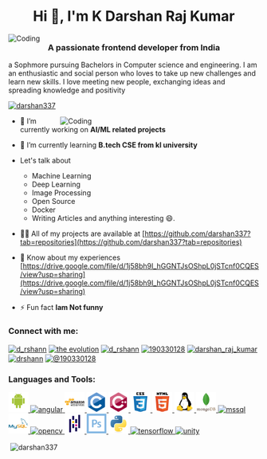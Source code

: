 
  

<h1 align="center">Hi 👋, I'm K Darshan Raj Kumar</h1>

<img align="right" alt="Coding" width="1000" src="https://dragonball.guru/wp-content/uploads/2021/01/goku-dragon-ball-guru.jpg">
     

<h3 align="center">A passionate frontend developer from India</h3>
 a Sophmore pursuing Bachelors in Computer science and engineering. I am an enthusiastic and social person who loves to take up new challenges and learn new skills. I love meeting new people, exchanging ideas and spreading knowledge and positivity 

<p align="left"> <a href="https://github.com/ryo-ma/github-profile-trophy"><img src="https://github-profile-trophy.vercel.app/?username=darshan337" alt="darshan337" /></a> </p>

<img align="right" alt="Coding" width="400" src="https://c.tenor.com/5gRzo5rvV48AAAAi/boraa.gif">

- 🔭 I’m currently working on **AI/ML related projects**

- 🌱 I’m currently learning **B.tech CSE from kl university**
- Let's talk about

   - Machine Learning
   - Deep Learning
   - Image Processing
    - Open Source
    - Docker
    - Writing Articles and anything interesting 😄.


- 👨‍💻 All of my projects are available at [https://github.com/darshan337?tab=repositories](https://github.com/darshan337?tab=repositories)

- 📄 Know about my experiences [https://drive.google.com/file/d/1j58bh9I_hGGNTJsOShpL0jSTcnf0CQES/view?usp=sharing](https://drive.google.com/file/d/1j58bh9I_hGGNTJsOShpL0jSTcnf0CQES/view?usp=sharing)

- ⚡ Fun fact **Iam Not funny**

<h3 align="left">Connect with me:</h3>
<p align="left">
<a href="https://instagram.com/d_rshann" target="blank"><img align="center" src="https://raw.githubusercontent.com/rahuldkjain/github-profile-readme-generator/master/src/images/icons/Social/instagram.svg" alt="d_rshann" height="30" width="40" /></a>
<a href="https://www.youtube.com/c/the evolution" target="blank"><img align="center" src="https://raw.githubusercontent.com/rahuldkjain/github-profile-readme-generator/master/src/images/icons/Social/youtube.svg" alt="the evolution" height="30" width="40" /></a>
<a href="https://www.codechef.com/users/d_rshann" target="blank"><img align="center" src="https://cdn.jsdelivr.net/npm/simple-icons@3.1.0/icons/codechef.svg" alt="d_rshann" height="30" width="40" /></a>
<a href="https://www.hackerrank.com/190330128" target="blank"><img align="center" src="https://raw.githubusercontent.com/rahuldkjain/github-profile-readme-generator/master/src/images/icons/Social/hackerrank.svg" alt="190330128" height="30" width="40" /></a>
<a href="https://codeforces.com/profile/darshan_raj_kumar" target="blank"><img align="center" src="https://raw.githubusercontent.com/rahuldkjain/github-profile-readme-generator/master/src/images/icons/Social/codeforces.svg" alt="darshan_raj_kumar" height="30" width="40" /></a>
<a href="https://www.leetcode.com/drshann" target="blank"><img align="center" src="https://raw.githubusercontent.com/rahuldkjain/github-profile-readme-generator/master/src/images/icons/Social/leet-code.svg" alt="drshann" height="30" width="40" /></a>
<a href="https://www.hackerearth.com/@190330128" target="blank"><img align="center" src="https://raw.githubusercontent.com/rahuldkjain/github-profile-readme-generator/master/src/images/icons/Social/hackerearth.svg" alt="@190330128" height="30" width="40" /></a>
</p>

<h3 align="left">Languages and Tools:</h3>
<p align="left"> <a href="https://developer.android.com" target="_blank" rel="noreferrer"> <img src="https://raw.githubusercontent.com/devicons/devicon/master/icons/android/android-original-wordmark.svg" alt="android" width="40" height="40"/> </a> <a href="https://angular.io" target="_blank" rel="noreferrer"> <img src="https://angular.io/assets/images/logos/angular/angular.svg" alt="angular" width="40" height="40"/> </a> <a href="https://aws.amazon.com" target="_blank" rel="noreferrer"> <img src="https://raw.githubusercontent.com/devicons/devicon/master/icons/amazonwebservices/amazonwebservices-original-wordmark.svg" alt="aws" width="40" height="40"/> </a> <a href="https://www.cprogramming.com/" target="_blank" rel="noreferrer"> <img src="https://raw.githubusercontent.com/devicons/devicon/master/icons/c/c-original.svg" alt="c" width="40" height="40"/> </a> <a href="https://www.w3schools.com/cpp/" target="_blank" rel="noreferrer"> <img src="https://raw.githubusercontent.com/devicons/devicon/master/icons/cplusplus/cplusplus-original.svg" alt="cplusplus" width="40" height="40"/> </a> <a href="https://www.w3schools.com/css/" target="_blank" rel="noreferrer"> <img src="https://raw.githubusercontent.com/devicons/devicon/master/icons/css3/css3-original-wordmark.svg" alt="css3" width="40" height="40"/> </a> <a href="https://www.w3.org/html/" target="_blank" rel="noreferrer"> <img src="https://raw.githubusercontent.com/devicons/devicon/master/icons/html5/html5-original-wordmark.svg" alt="html5" width="40" height="40"/> </a> <a href="https://www.linux.org/" target="_blank" rel="noreferrer"> <img src="https://raw.githubusercontent.com/devicons/devicon/master/icons/linux/linux-original.svg" alt="linux" width="40" height="40"/> </a> <a href="https://www.mongodb.com/" target="_blank" rel="noreferrer"> <img src="https://raw.githubusercontent.com/devicons/devicon/master/icons/mongodb/mongodb-original-wordmark.svg" alt="mongodb" width="40" height="40"/> </a> <a href="https://www.microsoft.com/en-us/sql-server" target="_blank" rel="noreferrer"> <img src="https://www.svgrepo.com/show/303229/microsoft-sql-server-logo.svg" alt="mssql" width="40" height="40"/> </a> <a href="https://www.mysql.com/" target="_blank" rel="noreferrer"> <img src="https://raw.githubusercontent.com/devicons/devicon/master/icons/mysql/mysql-original-wordmark.svg" alt="mysql" width="40" height="40"/> </a> <a href="https://opencv.org/" target="_blank" rel="noreferrer"> <img src="https://www.vectorlogo.zone/logos/opencv/opencv-icon.svg" alt="opencv" width="40" height="40"/> </a> <a href="https://pandas.pydata.org/" target="_blank" rel="noreferrer"> <img src="https://raw.githubusercontent.com/devicons/devicon/2ae2a900d2f041da66e950e4d48052658d850630/icons/pandas/pandas-original.svg" alt="pandas" width="40" height="40"/> </a> <a href="https://www.photoshop.com/en" target="_blank" rel="noreferrer"> <img src="https://raw.githubusercontent.com/devicons/devicon/master/icons/photoshop/photoshop-line.svg" alt="photoshop" width="40" height="40"/> </a> <a href="https://www.python.org" target="_blank" rel="noreferrer"> <img src="https://raw.githubusercontent.com/devicons/devicon/master/icons/python/python-original.svg" alt="python" width="40" height="40"/> </a> <a href="https://www.tensorflow.org" target="_blank" rel="noreferrer"> <img src="https://www.vectorlogo.zone/logos/tensorflow/tensorflow-icon.svg" alt="tensorflow" width="40" height="40"/> </a> <a href="https://unity.com/" target="_blank" rel="noreferrer"> <img src="https://www.vectorlogo.zone/logos/unity3d/unity3d-icon.svg" alt="unity" width="40" height="40"/> </a> </p>

<p>&nbsp;<img align="center" src="https://github-readme-stats.vercel.app/api?username=darshan337&show_icons=true&locale=en" alt="darshan337" /></p>


